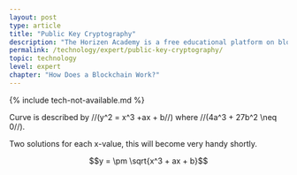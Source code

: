 ```yaml
---
layout: post
type: article
title: "Public Key Cryptography"
description: "The Horizen Academy is a free educational platform on blockchain technology, cryptocurrency, and privacy. This chapter is is not available yet. We add content frequently, sign up for our newsletter for notifications when it's released."
permalink: /technology/expert/public-key-cryptography/
topic: technology
level: expert
chapter: "How Does a Blockchain Work?"
---
```


{% include tech-not-available.md %}

Curve is described by //(y^2 = x^3 +ax + b//) where //(4a^3 + 27b^2 \neq 0//).

Two solutions for each x-value, this will become very handy shortly.

$$y = \pm \sqrt{x^3 + ax + b}$$
